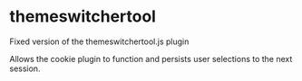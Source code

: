 themeswitchertool
=================

Fixed version of the themeswitchertool.js plugin

Allows the cookie plugin to function and persists user selections to the next session.
